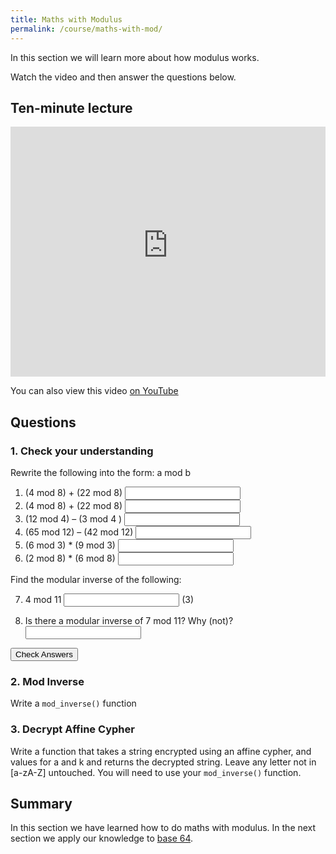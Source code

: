 ```yaml
---
title: Maths with Modulus
permalink: /course/maths-with-mod/
---
```


In this section we will learn more about how modulus works.

Watch the video and then answer the questions below.

## Ten-minute lecture

<iframe width="100%" height="400px" src="https://www.youtube-nocookie.com/embed/X_f8upZKcKc" frameborder="0" allow="accelerometer; autoplay; encrypted-media; gyroscope; picture-in-picture" allowfullscreen></iframe>

You can also view this video [on YouTube](https://youtu.be/X_f8upZKcKc)

## Questions

### 1. Check your understanding

Rewrite the following into the form: a mod b

1. <label for ="q1">(4 mod 8) + (22 mod 8)</label> <input type="text" id="q1" />
2. <label for ="q2">(4 mod 8) + (22 mod 8)</label> <input type="text" id="q2" /> 
3. <label for ="q3">(12 mod 4) – (3 mod 4 )</label> <input type="text" id="q3" />
4. <label for ="q4">(65 mod 12) – (42 mod 12)</label> <input type="text" id="q4" /> 
5. <label for ="q5">(6 mod 3) * (9 mod 3)</label> <input type="text" id="q5" />
6. <label for ="q6">(2 mod 8) * (6 mod 8)</label> <input type="text" id="q6" /> 

Find the modular inverse of the following:

7. <label for ="q7"> 4 mod 11</label> <input type="text" id="q7" />  (3)

8. <label for ="q8">Is there a modular inverse of 7 mod 11? Why (not)?</label> <input type="text" id="q8" /> 

<input type="submit" value="Check Answers" />

### 2. Mod Inverse

Write a `mod_inverse()` function

### 3. Decrypt Affine Cypher

Write a function that takes a string encrypted using an affine cypher, and values for a and k and returns the decrypted string. Leave any letter not in [a-zA-Z] untouched. You will need to use your `mod_inverse()` function.

## Summary

In this section we have learned how to do maths with modulus. In the next section we apply our knowledge to [base 64](../base64/).
